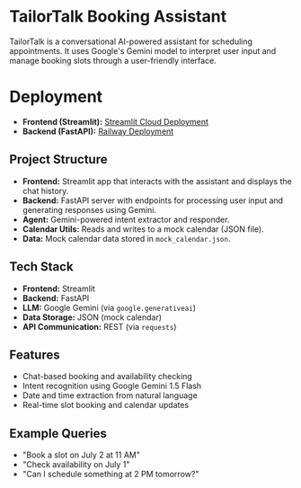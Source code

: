 # TailorTalk Booking Assistant

TailorTalk is a conversational AI-powered assistant for scheduling appointments. It uses Google's Gemini model to interpret user input and manage booking slots through a user-friendly interface.

# Deployment 

- **Frontend (Streamlit):** [Streamlit Cloud Deployment](https://tailortalk-agent-harsha4p28.streamlit.app/)
- **Backend (FastAPI):** [Railway Deployment](https://tailortalk-agent-production.up.railway.app/) 

## Project Structure

- **Frontend:** Streamlit app that interacts with the assistant and displays the chat history.
- **Backend:** FastAPI server with endpoints for processing user input and generating responses using Gemini.
- **Agent:** Gemini-powered intent extractor and responder.
- **Calendar Utils:** Reads and writes to a mock calendar (JSON file).
- **Data:** Mock calendar data stored in `mock_calendar.json`.

## Tech Stack

- **Frontend:** Streamlit
- **Backend:** FastAPI
- **LLM:** Google Gemini (via `google.generativeai`)
- **Data Storage:** JSON (mock calendar)
- **API Communication:** REST (via `requests`)

## Features

- Chat-based booking and availability checking
- Intent recognition using Google Gemini 1.5 Flash
- Date and time extraction from natural language
- Real-time slot booking and calendar updates


## Example Queries

- "Book a slot on July 2 at 11 AM"
- "Check availability on July 1"
- "Can I schedule something at 2 PM tomorrow?"
